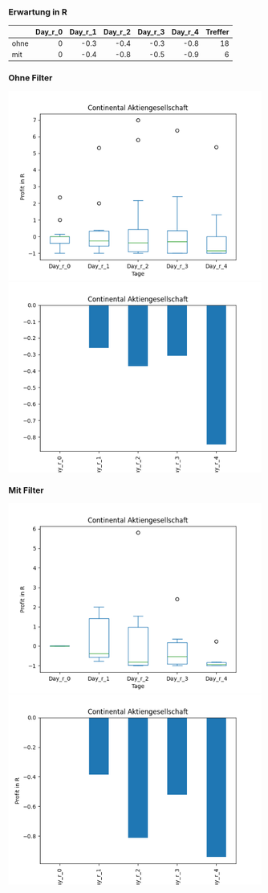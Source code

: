 ### Erwartung in R
|      |   Day_r_0 |   Day_r_1 |   Day_r_2 |   Day_r_3 |   Day_r_4 |   Treffer |
|:-----|----------:|----------:|----------:|----------:|----------:|----------:|
| ohne |         0 |      -0.3 |      -0.4 |      -0.3 |      -0.8 |        18 |
| mit  |         0 |      -0.4 |      -0.8 |      -0.5 |      -0.9 |         6 |

### Ohne Filter
![image info](./data/CTTAY_box_all.png)
![image info](./data/CTTAY_median_all.png)

### Mit Filter
![image info](./data/CTTAY_box_filtered.png)
![image info](./data/CTTAY_median_filtered.png)